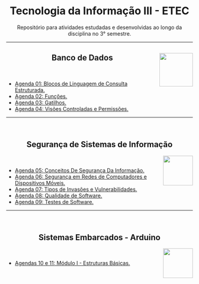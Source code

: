 <div align="center">
<h1>Tecnologia da Informação III - ETEC</h1>
<p>Repositório para atividades estudadas e desenvolvidas ao longo da disciplina no 3° semestre.</p>
</div>

---

<div align="center">
<a href="https://github.com/monicaquintal" target="_blank"><img align="right" height="90" src="https://observatoriodabicicleta.org.br/uploads/2020/09/bancos-de-dados-nova-600.png" /></a>
<h2>Banco de Dados</h2>
<br>
</div>

- [Agenda 01: Blocos de Linguagem de Consulta Estruturada.](./agenda01/agenda01.md)
- [Agenda 02: Funções.](./agenda02/agenda02.md)
- [Agenda 03: Gatilhos.](./agenda03/agenda03.md)
- [Agenda 04: Visões Controladas e Permissões.](./agenda04/agenda04.md)

---

<div align="center">
<br>
<h2>Segurança de Sistemas de Informação</h2>
<a href="https://github.com/monicaquintal" target="_blank"><img align="right" height="80" src="https://www.dropreal.com/br/wp-content/uploads/2021/03/icones_VALENDO.png" /></a>
</div>
<br>

- [Agenda 05: Conceitos De Segurança Da Informação.](./agenda05/agenda05.md)
- [Agenda 06: Segurança em Redes de Computadores e Dispositivos Móveis.](./agenda06/agenda06.md)
- [Agenda 07: Tipos de Invasões e Vulnerabilidades.](./agenda07/agenda07.md)
- [Agenda 08: Qualidade de Software.](./agenda08/agenda08.md)
- [Agenda 09: Testes de Software.](./agenda09/agenda09.md)

---

<div align="center">
<br>
<h2>Sistemas Embarcados - Arduino</h2>
<a href="https://github.com/monicaquintal" target="_blank"><img align="right" height="80" src="https://cdn.jsdelivr.net/gh/devicons/devicon/icons/arduino/arduino-original-wordmark.svg" /></a>
</div>
<br>

- [Agendas 10 e 11: Módulo I - Estruturas Básicas.](./agendas10e11/agendas10e11.md)



